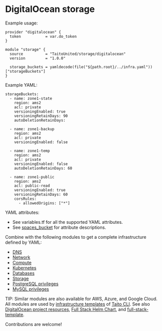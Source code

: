 # DigitalOcean storage

Example usage:

```
provider "digitalocean" {
  token           = var.do_token
}

module "storage" {
  source          = "TaitoUnited/storage/digitalocean"
  version         = "1.0.0"

  storage_buckets = yamldecode(file("${path.root}/../infra.yaml"))["storageBuckets"]
}
```

Example YAML:

```
storageBuckets:
  - name: zone1-state
    region: ams2
    acl: private
    versioningEnabled: true
    versioningRetainDays: 90
    autoDeletionRetainDays:

  - name: zone1-backup
    region: ams2
    acl: private
    versioningEnabled: false

  - name: zone1-temp
    region: ams2
    acl: private
    versioningEnabled: false
    autoDeletionRetainDays: 60

  - name: zone1-public
    region: ams2
    acl: public-read
    versioningEnabled: true
    versioningRetainDays: 60
    corsRules:
      - allowedOrigins: ["*"]
```

YAML attributes:

- See variables.tf for all the supported YAML attributes.
- See [spaces_bucket](https://registry.terraform.io/providers/digitalocean/digitalocean/latest/docs/resources/spaces_bucket) for attribute descriptions.

Combine with the following modules to get a complete infrastructure defined by YAML:

- [DNS](https://registry.terraform.io/modules/TaitoUnited/dns/digitalocean)
- [Network](https://registry.terraform.io/modules/TaitoUnited/network/digitalocean)
- [Compute](https://registry.terraform.io/modules/TaitoUnited/compute/digitalocean)
- [Kubernetes](https://registry.terraform.io/modules/TaitoUnited/kubernetes/digitalocean)
- [Databases](https://registry.terraform.io/modules/TaitoUnited/databases/digitalocean)
- [Storage](https://registry.terraform.io/modules/TaitoUnited/storage/digitalocean)
- [PostgreSQL privileges](https://registry.terraform.io/modules/TaitoUnited/privileges/postgresql)
- [MySQL privileges](https://registry.terraform.io/modules/TaitoUnited/privileges/mysql)

TIP: Similar modules are also available for AWS, Azure, and Google Cloud. All modules are used by [infrastructure templates](https://taitounited.github.io/taito-cli/templates#infrastructure-templates) of [Taito CLI](https://taitounited.github.io/taito-cli/). See also [DigitalOcean project resources](https://registry.terraform.io/modules/TaitoUnited/project-resources/digitalocean), [Full Stack Helm Chart](https://github.com/TaitoUnited/taito-charts/blob/master/full-stack), and [full-stack-template](https://github.com/TaitoUnited/full-stack-template).

Contributions are welcome!
